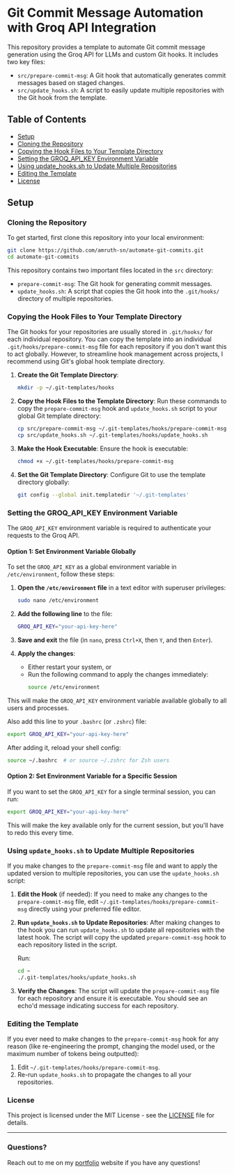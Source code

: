 
# Git Commit Message Automation with Groq API Integration

This repository provides a template to automate Git commit message generation using the Groq API for LLMs and custom Git hooks. It includes two key files:
- `src/prepare-commit-msg`: A Git hook that automatically generates commit messages based on staged changes.
- `src/update_hooks.sh`: A script to easily update multiple repositories with the Git hook from the template.

## Table of Contents
- [Setup](#setup)
- [Cloning the Repository](#cloning-the-repository)
- [Copying the Hook Files to Your Template Directory](#copying-the-hook-files-to-your-template-directory)
- [Setting the GROQ_API_KEY Environment Variable](#setting-the-groq_api_key-environment-variable)
- [Using update_hooks.sh to Update Multiple Repositories](#using-hookssh-to-update-multiple-repositories)
- [Editing the Template](#editing-the-template)
- [License](#license)

## Setup

### Cloning the Repository

To get started, first clone this repository into your local environment:

```bash
git clone https://github.com/amruth-sn/automate-git-commits.git
cd automate-git-commits
```

This repository contains two important files located in the `src` directory:
- `prepare-commit-msg`: The Git hook for generating commit messages.
- `update_hooks.sh`: A script that copies the Git hook into the `.git/hooks/` directory of multiple repositories.

### Copying the Hook Files to Your Template Directory

The Git hooks for your repositories are usually stored in `.git/hooks/` for each individual repository. You can copy the template into an individual `.git/hooks/prepare-commit-msg` file for each repository if you don't want this to act globally. However, to streamline hook management across projects, I recommend using Git's global hook template directory.

1. **Create the Git Template Directory**:
   ```bash
   mkdir -p ~/.git-templates/hooks
   ```

2. **Copy the Hook Files to the Template Directory**:
   Run these commands to copy the `prepare-commit-msg` hook and `update_hooks.sh` script to your global Git template directory:
   
   ```bash
   cp src/prepare-commit-msg ~/.git-templates/hooks/prepare-commit-msg
   cp src/update_hooks.sh ~/.git-templates/hooks/update_hooks.sh
   ```

3. **Make the Hook Executable**:
   Ensure the hook is executable:
   
   ```bash
   chmod +x ~/.git-templates/hooks/prepare-commit-msg
   ```

4. **Set the Git Template Directory**:
   Configure Git to use the template directory globally:
   
   ```bash
   git config --global init.templatedir '~/.git-templates'
   ```

### Setting the GROQ_API_KEY Environment Variable

The `GROQ_API_KEY` environment variable is required to authenticate your requests to the Groq API.

#### Option 1: Set Environment Variable Globally
To set the `GROQ_API_KEY` as a global environment variable in `/etc/environment`, follow these steps:

1. **Open the `/etc/environment` file** in a text editor with superuser privileges:
   ```bash
   sudo nano /etc/environment
   ```

2. **Add the following line** to the file:
   ```bash
   GROQ_API_KEY="your-api-key-here"
   ```

3. **Save and exit** the file (in `nano`, press `Ctrl+X`, then `Y`, and then `Enter`).

4. **Apply the changes**:
   - Either restart your system, or
   - Run the following command to apply the changes immediately:
     ```bash
     source /etc/environment
     ```

This will make the `GROQ_API_KEY` environment variable available globally to all users and processes.

Also add this line to your `.bashrc` (or `.zshrc`) file:

```bash
export GROQ_API_KEY="your-api-key-here"
```

After adding it, reload your shell config:

```bash
source ~/.bashrc  # or source ~/.zshrc for Zsh users
```

#### Option 2: Set Environment Variable for a Specific Session

If you want to set the `GROQ_API_KEY` for a single terminal session, you can run:

```bash
export GROQ_API_KEY="your-api-key-here"
```

This will make the key available only for the current session, but you'll have to redo this every time.

### Using `update_hooks.sh` to Update Multiple Repositories

If you make changes to the `prepare-commit-msg` file and want to apply the updated version to multiple repositories, you can use the `update_hooks.sh` script:

1. **Edit the Hook** (if needed):
   If you need to make any changes to the `prepare-commit-msg` file, edit `~/.git-templates/hooks/prepare-commit-msg` directly using your preferred file editor.

2. **Run `update_hooks.sh` to Update Repositories**:
   After making changes to the hook you can run `update_hooks.sh` to update all repositories with the latest hook. The script will copy the updated `prepare-commit-msg` hook to each repository listed in the script.

   Run:
   ```bash
   cd ~
   ./.git-templates/hooks/update_hooks.sh
   ```

3. **Verify the Changes**:
   The script will update the `prepare-commit-msg` file for each repository and ensure it is executable. You should see an echo'd message indicating success for each repository.

### Editing the Template

If you ever need to make changes to the `prepare-commit-msg` hook for any reason (like re-engineering the prompt, changing the model used, or the maximum number of tokens being outputted):
1. Edit `~/.git-templates/hooks/prepare-commit-msg`.
2. Re-run `update_hooks.sh` to propagate the changes to all your repositories.

### License
This project is licensed under the MIT License - see the [LICENSE](LICENSE) file for details.

---
### Questions?
Reach out to me on my [portfolio](https://www.amruthn.com/) website if you have any questions!

